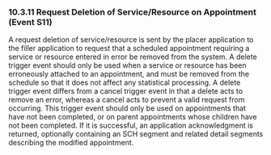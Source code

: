 ### 10.3.11 Request Deletion of Service/Resource on Appointment (Event S11)

A request deletion of service/resource is sent by the placer application to the filler application to request that a scheduled appointment requiring a service or resource entered in error be removed from the system. A delete trigger event should only be used when a service or resource has been erroneously attached to an appointment, and must be removed from the schedule so that it does not affect any statistical processing. A delete trigger event differs from a cancel trigger event in that a delete acts to remove an error, whereas a cancel acts to prevent a valid request from occurring. This trigger event should only be used on appointments that have not been completed, or on parent appointments whose children have not been completed. If it is successful, an application acknowledgment is returned, optionally containing an SCH segment and related detail segments describing the modified appointment.
